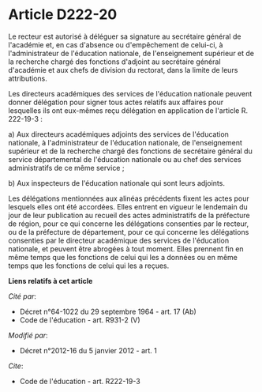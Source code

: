 # Article D222-20

Le recteur est autorisé à déléguer sa signature au secrétaire général de l'académie et, en cas d'absence ou d'empêchement de
celui-ci, à l'administrateur de l'éducation nationale, de l'enseignement supérieur et de la recherche chargé des fonctions
d'adjoint au secrétaire général d'académie et aux chefs de division du rectorat, dans la limite de leurs attributions. 

Les directeurs académiques des services de l'éducation nationale peuvent donner délégation pour signer tous actes relatifs
aux affaires pour lesquelles ils ont eux-mêmes reçu délégation en application de l'article R. 222-19-3 : 

a) Aux directeurs académiques adjoints des services de l'éducation nationale, à l'administrateur de l'éducation nationale, de
l'enseignement supérieur et de la recherche chargé des fonctions de secrétaire général du service départemental de
l'éducation nationale ou au chef des services administratifs de ce même service ; 

b) Aux inspecteurs de l'éducation nationale qui sont leurs adjoints. 

Les délégations mentionnées aux alinéas précédents fixent les actes pour lesquels elles ont été accordées. Elles entrent en
vigueur le lendemain du jour de leur publication au recueil des actes administratifs de la préfecture de région, pour ce qui
concerne les délégations consenties par le recteur, ou de la préfecture de département, pour ce qui concerne les délégations
consenties par le directeur académique des services de l'éducation nationale, et peuvent être abrogées à tout moment. Elles
prennent fin en même temps que les fonctions de celui qui les a données ou en même temps que les fonctions de celui qui les a
reçues.

**Liens relatifs à cet article**

_Cité par_:

  - Décret n°64-1022 du 29 septembre 1964 - art. 17 (Ab)
  - Code de l'éducation - art. R931-2 (V)

_Modifié par_:

  - Décret n°2012-16 du 5 janvier 2012 - art. 1

_Cite_:

  - Code de l'éducation - art. R222-19-3

